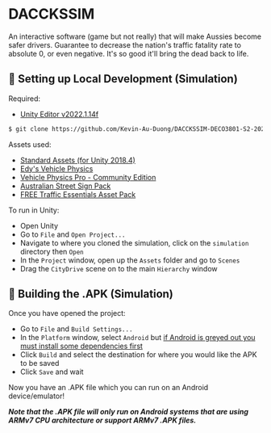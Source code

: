 # DACCKSSIM
An interactive software (game but not really) that will make Aussies become safer drivers. Guarantee to decrease the nation's traffic fatality rate to absolute 0, or even negative. It's so good it'll bring the dead back to life.

## 🔧 Setting up Local Development (Simulation)

Required:

- [Unity Editor v2022.1.14f](https://unity3d.com/get-unity/download/archive)

```bash
$ git clone https://github.com/Kevin-Au-Duong/DACCKSSIM-DECO3801-S2-2022-UQ/simulation.git
```

Assets used:

- [Standard Assets (for Unity 2018.4)](https://assetstore.unity.com/packages/essentials/asset-packs/standard-assets-for-unity-2018-4-32351)
- [Edy's Vehicle Physics](https://assetstore.unity.com/packages/tools/physics/edy-s-vehicle-physics-403)
- [Vehicle Physics Pro - Community Edition](https://assetstore.unity.com/packages/tools/physics/vehicle-physics-pro-community-edition-153556)
- [Australian Street Sign Pack](https://assetstore.unity.com/packages/3d/environments/urban/australian-street-sign-pack-213047)
- [FREE Traffic Essentials Asset Pack](https://assetstore.unity.com/packages/3d/props/free-traffic-essentials-asset-pack-125092)

To run in Unity:

- Open Unity
- Go to `File` and `Open Project...`
- Navigate to where you cloned the simulation, click on the `simulation` directory then `Open`
- In the `Project` window, open up the `Assets` folder and go to `Scenes`
- Drag the `CityDrive` scene on to the main `Hierarchy` window

## 🔨 Building the .APK (Simulation)

Once you have opened the project:

- Go to `File` and `Build Settings...`
- In the `Platform` window, select `Android` but [if Android is greyed out you must install some dependencies first](https://docs.unity3d.com/2022.1/Documentation/Manual/android-sdksetup.html)
- Click `Build` and select the destination for where you would like the APK to be saved
- Click `Save` and wait

Now you have an .APK file which you can run on an Android device/emulator!

__*Note that the .APK file will only run on Android systems that are using ARMv7 CPU architecture or support ARMv7 .APK files.*__

